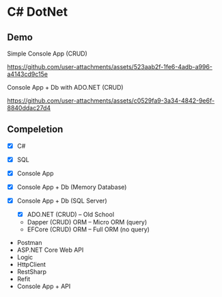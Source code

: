 # C# DotNet

## Demo

Simple Console App (CRUD)

https://github.com/user-attachments/assets/523aab2f-1fe6-4adb-a996-a4143cd9c15e

Console App + Db with ADO.NET (CRUD)

https://github.com/user-attachments/assets/c0529fa9-3a34-4842-9e6f-8840ddac27d4

## Compeletion 

- [x] C#  
- [x] SQL

- [x] Console App  
- [x] Console App + Db (Memory Database)  
- [x] Console App + Db (SQL Server) 

    * [x] ADO.NET (CRUD) – Old School 
    * Dapper (CRUD) ORM – Micro ORM (query) 
    * EFCore (CRUD) ORM – Full ORM (no query)

- Postman
- ASP.NET Core Web API
- Logic
- HttpClient
- RestSharp
- Refit
- Console App + API
